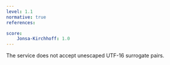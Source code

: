 ```yaml
---
level: 1.1
normative: true
references:

score:
    Jonsa-Kirchhoff: 1.0
---
```


The service does not accept unescaped UTF-16 surrogate pairs.